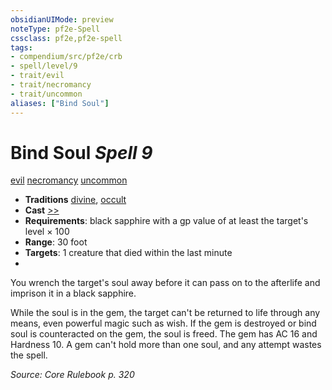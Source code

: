 ```yaml
---
obsidianUIMode: preview
noteType: pf2e-Spell
cssclass: pf2e,pf2e-spell
tags:
- compendium/src/pf2e/crb
- spell/level/9
- trait/evil
- trait/necromancy
- trait/uncommon
aliases: ["Bind Soul"]
---
```

# Bind Soul *Spell 9*   
[evil](rules/traits/evil.md "Evil Alignment Trait")  [necromancy](rules/traits/necromancy.md "Necromancy School Trait")  [uncommon](rules/traits/uncommon.md "Uncommon Rarity Trait")  

- **Traditions** [divine](rules/traits/divine.md "Divine Tradition Trait"), [occult](rules/traits/occult.md "Occult Tradition Trait")
- **Cast** [>>](rules/core-rulebook/chapter-9-playing-the-game.md#Actions "Two-Action") 
- **Requirements**: black sapphire with a gp value of at least the target's level × 100
- **Range**: 30 foot
- **Targets**: 1 creature that died within the last minute
- 

You wrench the target's soul away before it can pass on to the afterlife and imprison it in a black sapphire.

While the soul is in the gem, the target can't be returned to life through any means, even powerful magic such as wish. If the gem is destroyed or bind soul is counteracted on the gem, the soul is freed. The gem has AC 16 and Hardness 10. A gem can't hold more than one soul, and any attempt wastes the spell.

*Source: Core Rulebook p. 320*